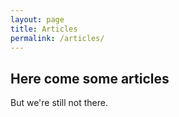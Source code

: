 ```yaml
---
layout: page
title: Articles
permalink: /articles/
---
```


## Here come some articles

But we're still not there.
